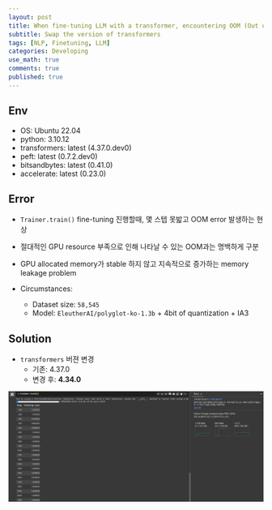 ```yaml
---
layout: post
title: When fine-tuning LLM with a transformer, encountering OOM (Out of Memory) errors
subtitle: Swap the version of transformers
tags: [NLP, Finetuning, LLM]
categories: Developing
use_math: true
comments: true
published: true
---
```


## Env

- OS: Ubuntu 22.04
- python: 3.10.12
- transformers: latest (4.37.0.dev0)
- peft: latest (0.7.2.dev0)
- bitsandbytes: latest (0.41.0)
- accelerate: latest (0.23.0)


## Error

- `Trainer.train()` fine-tuning 진행할때, 몇 스텝 못밟고 OOM error 발생하는 현상
- 절대적인 GPU resource 부족으로 인해 나타날 수 있는 OOM과는 명백하게 구분
- GPU allocated memory가 stable 하지 않고 지속적으로 증가하는 memory leakage problem

- Circumstances:
  - Dataset size: `58,545`
  - Model: `EleutherAI/polyglot-ko-1.3b` + 4bit of quantization + IA3


## Solution

- `transformers` 버젼 변경 
  - 기존: 4.37.0
  - 변경 후: **4.34.0**


![images](/img/oom-issue.png)